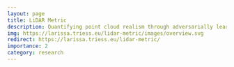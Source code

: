 ```yaml
---
layout: page
title: LiDAR Metric
description: Quantifying point cloud realism through adversarially learned latent representations
img: https://larissa.triess.eu/lidar-metric/images/overview.svg
redirect: https://larissa.triess.eu/lidar-metric/
importance: 2
category: research
---
```

